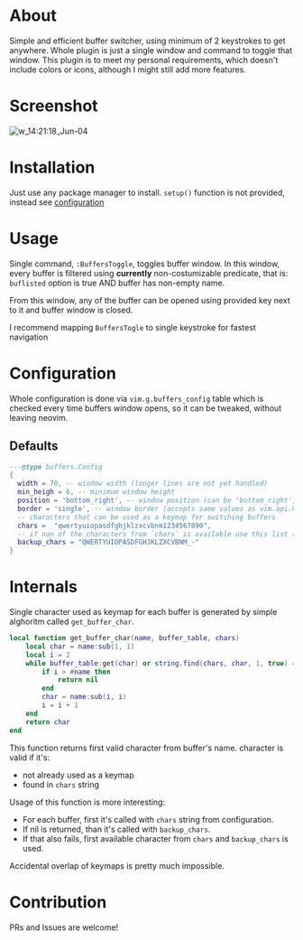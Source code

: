 # About
Simple and efficient buffer switcher, using minimum of 2 keystrokes to get anywhere.
Whole plugin is just a single window and command to toggle that window.
This plugin is to meet my personal requirements, which doesn't include colors or icons, although I might still add more features.

# Screenshot
![w_14:21:18_Jun-04](https://github.com/user-attachments/assets/5eb9b122-21aa-4624-93fc-3ace0b58091c)


# Installation
Just use any package manager to install.
`setup()` function is not provided, instead see [configuration](#configuration)

# Usage
Single command, `:BuffersToggle`, toggles buffer window.
In this window, every buffer is filtered using **currently** non-costumizable predicate,
that is: `buflisted` option is true AND buffer has non-empty name.

From this window, any of the buffer can be opened using provided key next to it and buffer window is closed.

I recommend mapping `BuffersTogle` to single keystroke for fastest navigation

# Configuration
Whole configuration is done via `vim.g.buffers_config` table which is checked every time buffers window opens, so it can be tweaked, without leaving neovim.
## Defaults
```lua
---@type buffers.Config
{
  width = 70, -- window width (longer lines are not yet handled)
  min_heigh = 6, -- minimum window height
  position = 'bottom_right', -- window position (can be 'bottom_right', 'top_right' or 'center')
  border = 'single', -- window border (accepts same values as vim.api.keyset.win_config.border)
  -- characters that can be used as a keymap for switching buffers
  chars =  "qwertyuiopasdfghjklzxcvbnm1234567890",
  -- if non of the characters from `chars` is available use this list (see #internals for more info)
  backup_chars = "QWERTYUIOPASDFGHJKLZXCVBNM_-"
}
```

# Internals
Single character used as keymap for each buffer is generated by simple alghoritm called `get_buffer_char`.
```lua
local function get_buffer_char(name, buffer_table, chars)
	local char = name:sub(1, 1)
	local i = 2
	while buffer_table:get(char) or string.find(chars, char, 1, true) == nil do
		if i > #name then
			return nil
		end
		char = name:sub(i, i)
		i = i + 1
	end
	return char
end
```
This function returns first valid character from buffer's name.
character is valid if it's:
- not already used as a keymap
- found in `chars` string

Usage of this function is more interesting:
- For each buffer, first it's called with `chars` string from configuration.
- If nil is returned, than it's called with `backup_chars`.
- If that also fails, first available character from `chars` and `backup_chars` is used.

Accidental overlap of keymaps is pretty much impossible.

# Contribution
PRs and Issues are welcome!
